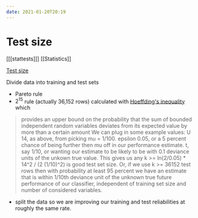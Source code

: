 ```yaml
---
date: 2021-01-20T20:19
---
```


# Test size

[[[stattests]]]
[[Statistics]]

[Test size](https://win-vector.com/2021/01/20/what-is-a-good-test-set-size/)

Divide data into training and test sets

* Pareto rule
* $2^{15}$ rule (actually 36,152 rows) calculated with  [Hoeffding's inequality](https://en.wikipedia.org/wiki/Hoeffding%27s_inequality) which
> provides an upper bound on the probability that the sum of bounded independent random variables deviates from its expected value by more than a certain amount
> We can plug in some example values:
> U 14, as above, from picking mu = 1/100.
> epsilon 0.05, or a 5 percent chance of being further then mu off in our performance estimate.
> t, say 1/10, or wanting our estimate to be likely to be with 0.1 deviance units of the unkown true value.
>This gives us any k >= ln(2/0.05) * 14^2 / (2 (1/10)^2) is good test set size. Or, if we use k >= 36152 test rows then with probability at least 95 percent we have an estimate that is within 1/10th deviance unit of the unknown true future performance of our classifier, independent of training set size and number of considered variables.
* split the data so we are improving our training and test reliabilities at roughly the same rate.